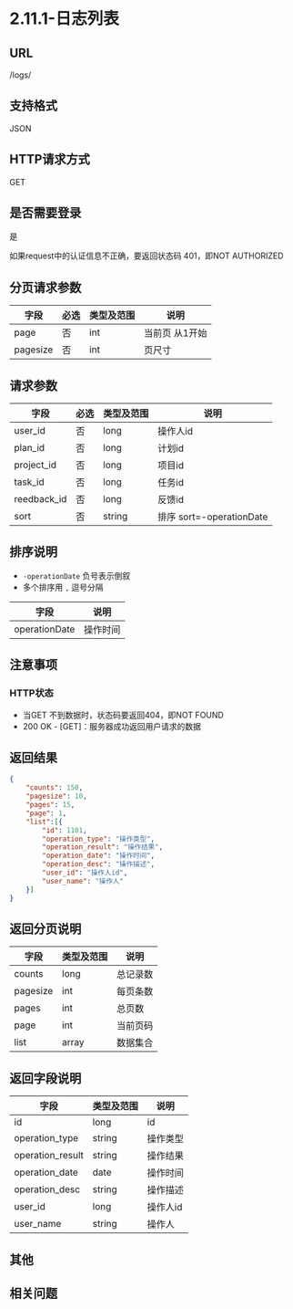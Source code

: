 # 2.11.1-日志列表

## URL

/logs/

## 支持格式

JSON

## HTTP请求方式

GET

## 是否需要登录

是

如果request中的认证信息不正确，要返回状态码 401，即NOT AUTHORIZED

## 分页请求参数

字段 | 必选 | 类型及范围 | 说明
----|------|----------|-------------
page        |   否   | int    | 当前页 从1开始
pagesize    |   否   | int    | 页尺寸

## 请求参数

字段 | 必选 | 类型及范围 | 说明
----|------|----------|-------------
user_id                     |   否   | long    | 操作人id
plan_id                     |   否   | long    | 计划id
project_id                  |   否   | long    | 项目id
task_id                     |   否   | long    | 任务id
reedback_id                 |   否   | long    | 反馈id
sort                        |   否   | string  | 排序 sort=-operationDate

## 排序说明

- `-operationDate` 负号表示倒叙
- 多个排序用 `,` 逗号分隔

字段 | 说明
----|------
operationDate       | 操作时间

## 注意事项

### HTTP状态

- 当GET 不到数据时，状态码要返回404，即NOT FOUND
- 200 OK - [GET]：服务器成功返回用户请求的数据

## 返回结果

```json
{
    "counts": 150,
    "pagesize": 10,
    "pages": 15,
    "page": 1,
    "list":[{
        "id": 1101,
        "operation_type": "操作类型",
        "operation_result": "操作结果",
        "operation_date": "操作时间",
        "operation_desc": "操作描述",
        "user_id": "操作人id",
        "user_name": "操作人"
    }]
}
```

## 返回分页说明

字段 | 类型及范围 | 说明
----|----------|-------------
counts      | long   | 总记录数
pagesize    | int    | 每页条数
pages       | int    | 总页数
page        | int    | 当前页码
list        | array  | 数据集合

## 返回字段说明

字段 | 类型及范围 | 说明
----|----------|-------------
id                      | long       | id
operation_type          | string     | 操作类型
operation_result        | string     | 操作结果
operation_date          | date       | 操作时间
operation_desc          | string     | 操作描述
user_id                 | long       | 操作人id
user_name               | string     | 操作人

## 其他

## 相关问题
